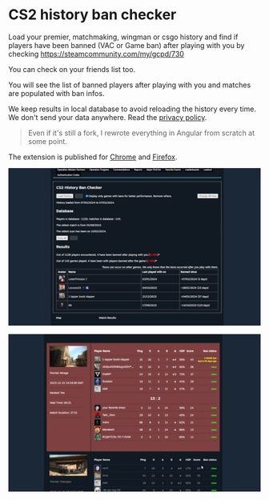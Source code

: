 # CS2 history ban checker

Load your premier, matchmaking, wingman or csgo history and find if players have been banned (VAC or Game ban) after playing with you by checking
https://steamcommunity.com/my/gcpd/730

You can check on your friends list too.

You will see the list of banned players after playing with you and matches are populated with ban infos.

We keep results in local database to avoid reloading the history every time. We don't send your data anywhere. Read the [privacy policy](./privacy-policy.md).

> Even if it's still a fork, I rewrote everything in Angular from scratch at some point.

The extension is published for [Chrome](https://chromewebstore.google.com/detail/pniajbbemhplaefaikpgfipmopopjeob) and [Firefox](https://addons.mozilla.org/fr/firefox/addon/cs2-history-ban-checker/).

![UI](./readme/ui-2.0.5.png)

![Results](./readme/results-2.0.0.png)
